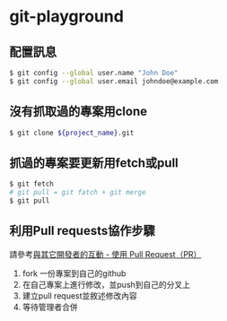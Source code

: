 # git-playground

## 配置訊息
```bash
$ git config --global user.name "John Doe"
$ git config --global user.email johndoe@example.com
```
## 沒有抓取過的專案用clone
```bash
$ git clone ${project_name}.git
```
## 抓過的專案要更新用fetch或pull
```bash
$ git fetch
# git pull = git fatch + git merge
$ git pull
```
## 利用Pull requests協作步驟
請參考[與其它開發者的互動 - 使用 Pull Request（PR）](https://gitbook.tw/chapters/github/pull-request)
1. fork 一份專案到自己的github
2. 在自己專案上進行修改，並push到自己的分叉上
3. 建立pull request並敘述修改內容
4. 等待管理者合併<BR><BR>

